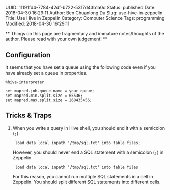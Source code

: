 UUID: 11191fd4-7784-42df-b722-5317d43b1a0d
Status: published
Date: 2018-04-30 16:29:11
Author: Ben Chuanlong Du
Slug: use-hive-in-zeppelin
Title: Use Hive in Zeppelin
Category: Computer Science
Tags: programming
Modified: 2018-04-30 16:29:11

**
Things on this page are
fragmentary and immature notes/thoughts of the author.
Please read with your own judgement!
**

## Configuration

It seems that you have set a queue using the following code
even if you have already set a queue in properties.
```
%hive-interpreter

set mapred.job.queue.name = your_queue;
set mapred.min.split.size = 65536;
set mapred.max.split.size = 268435456;
```

## Tricks & Traps

1. When you write a query in Hive shell,
    you should end it with a semicolon (`;`).

        load data local inpath '/tmp/sql.txt' into table files;

    However,
    you should never end a SQL statement with a semicolon (`;`) in Zeppelin.

        load data local inpath '/tmp/sql.txt' into table files

    For this reason,
    you cannot run multiple SQL statements in a cell in Zeppelin.
    You should split different SQL statements into different cells.
